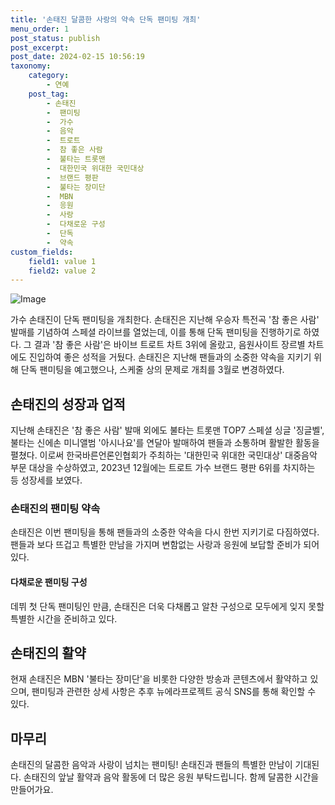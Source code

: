 ```yaml
---
title: '손태진 달콤한 사랑의 약속 단독 팬미팅 개최'
menu_order: 1
post_status: publish
post_excerpt: 
post_date: 2024-02-15 10:56:19
taxonomy:
    category:
        - 연예
    post_tag:
        - 손태진
        -  팬미팅
        -  가수
        -  음악
        -  트로트
        -  참 좋은 사람
        -  불타는 트롯맨
        -  대한민국 위대한 국민대상
        -  브랜드 평판
        -  불타는 장미단
        -  MBN
        -  응원
        -  사랑
        -  다채로운 구성
        -  단독
        -  약속
custom_fields:
    field1: value 1
    field2: value 2
---
```


![Image](https://mimgnews.pstatic.net/image/408/2024/02/13/0000214616_001_20240213091802992.jpg?type=w540)

가수 손태진이 단독 팬미팅을 개최한다. 손태진은 지난해 우승자 특전곡 '참 좋은 사람' 발매를 기념하여 스페셜 라이브를 열었는데, 이를 통해 단독 팬미팅을 진행하기로 하였다. 그 결과 '참 좋은 사람'은 바이브 트로트 차트 3위에 올랐고, 음원사이트 장르별 차트에도 진입하여 좋은 성적을 거뒀다. 손태진은 지난해 팬들과의 소중한 약속을 지키기 위해 단독 팬미팅을 예고했으나, 스케줄 상의 문제로 개최를 3월로 변경하였다.
## 손태진의 성장과 업적
지난해 손태진은 '참 좋은 사람' 발매 외에도 불타는 트롯맨 TOP7 스페셜 싱글 '징글벨', 불타는 신에손 미니앨범 '아시나요'를 연달아 발매하여 팬들과 소통하며 활발한 활동을 펼쳤다. 이로써 한국바른언론인협회가 주최하는 '대한민국 위대한 국민대상' 대중음악 부문 대상을 수상하였고, 2023년 12월에는 트로트 가수 브랜드 평판 6위를 차지하는 등 성장세를 보였다.
### 손태진의 팬미팅 약속
손태진은 이번 팬미팅을 통해 팬들과의 소중한 약속을 다시 한번 지키기로 다짐하였다. 팬들과 보다 뜨겁고 특별한 만남을 가지며 변함없는 사랑과 응원에 보답할 준비가 되어 있다.
#### 다채로운 팬미팅 구성
데뷔 첫 단독 팬미팅인 만큼, 손태진은 더욱 다채롭고 알찬 구성으로 모두에게 잊지 못할 특별한 시간을 준비하고 있다. 
## 손태진의 활약
현재 손태진은 MBN '불타는 장미단'을 비롯한 다양한 방송과 콘텐츠에서 활약하고 있으며, 팬미팅과 관련한 상세 사항은 추후 뉴에라프로젝트 공식 SNS를 통해 확인할 수 있다.
## 마무리
손태진의 달콤한 음악과 사랑이 넘치는 팬미팅! 손태진과 팬들의 특별한 만남이 기대된다. 손태진의 앞날 활약과 음악 활동에 더 많은 응원 부탁드립니다. 함께 달콤한 시간을 만들어가요.
